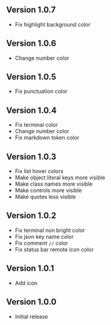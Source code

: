 ## Version 1.0.7

- Fix highlight background color

## Version 1.0.6

- Change number color 
  
## Version 1.0.5

- Fix punctuation color 
  
## Version 1.0.4

- Fix terminal color
- Change number color
- Fix markdown token color
 
## Version 1.0.3

- Fix list hover colors
- Make object literal keys more visible
- Make class names more visible
- Make controls more visible
- Make quotes less visible

## Version 1.0.2

- Fix terminal non bright color
- Fix json key name color
- Fix comment `//` color
- Fix status bar remote icon color

## Version 1.0.1

- Add icon

## Version 1.0.0

- Initial release
